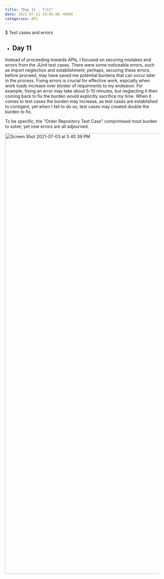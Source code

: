 ```yaml
---
title: "Day 11 - 7/11"
date: 2021-07-11 19:05:00 +0900
categories: API
---
```

$ Test cases and errors

- ## **Day 11**

Instead of proceeding towards APIs, I focused on securing mistakes and errors from the JUnit test cases. There were some noticeable errors, such as import neglection and establishment; perhaps, securing these errors, before proceed, may have saved me potential burdens that can occur later in the process. Fixing errors is crucial for effective work, espcially when work loads increase over bloster of requirments to my endeavor. For example, fixing an error may take about 5-10 minutes, but neglecting it then coming back to fix the burden would explicitly sacrifice my time. When it comes to test cases the burden may increase, as test cases are established to contigent, yet when I fail to do so, test cases may created double the burden to fix.

To be specific, the "Order Repository Test Case" comprimised most burden to solve; yet now errors are all adjourned. 

<img width="1440" alt="Screen Shot 2021-07-03 at 5 40 39 PM" src="https://user-images.githubusercontent.com/73371470/124348610-cb70cc80-dc25-11eb-87c7-e67b5e33f0b7.png">

